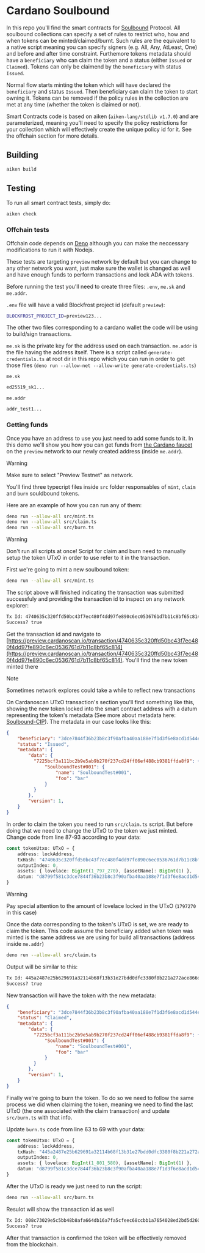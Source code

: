 # Cardano Soulbound

In this repo you'll find the smart contracts for [Soulbound]() Protocol. All soulbound collections can specify a set of rules to restrict who, how and when tokens can be minted/claimed/burnt. Such rules are the equivalent to a native script meaning you can specify signers (e.g. All, Any, AtLeast, One) and before and after time constraint. Furthemore tokens metadata should have a `beneficiary` who can claim the token and a status (either `Issued` or `Claimed`). Tokens can only be claimend by the `beneficiary` with status `Issued`.

Normal flow starts minting the token which will have declared the `beneficiary` and status `Issued`. Then beneficiary can claim the token to start owning it. Tokens can be removed if the policy rules in the collection are met at any time (whether the token is claimed or not).


Smart Contracts code is based on aiken (`aiken-lang/stdlib v1.7.0`) and are parameterized, meaning you'll need to specify the policy restrictions for your collection which will effectively create the unique policy id for it. See the offchain section for more details.

## Building

```sh
aiken build
```

## Testing

To run all smart contract tests, simply do:

```sh
aiken check
```
### Offchain tests

Offchain code depends on [Deno](https://deno.com/) although you can make the neccessary modifications to run it with Nodejs.

These tests are targeting `preview` network by default but you can change to any other network you want, just make sure the wallet is changed as well and have enough funds to perform transactions and lock ADA with tokens.

Before running the test you'll need to create three files: `.env`, `me.sk` and `me.addr`.

`.env` file will have a valid Blockfrost project id (default `preview`):

```sh
BLOCKFROST_PROJECT_ID=preview123...
```
The other two files corresponding to a cardano wallet the code will be using to build/sign transactions.

`me.sk` is the private key for the address used on each transaction. `me.addr` is the file having the address itself. There is a script called `generate-credentials.ts` at root dir in this repo which you can run in order to get those files (`deno run --allow-net --allow-write generate-credentials.ts`)

`me.sk`
```sh
ed25519_sk1...
```

`me.addr`
```sh
addr_test1...
```
### Getting funds

Once you have an address to use you just need to add some funds to it. In this demo we'll show you how you can get funds from  [the Cardano faucet](https://docs.cardano.org/cardano-testnet/tools/faucet) on the `preview` network to our newly created address (inside `me.addr`).

> [!WARNING]
> Make sure to select "Preview Testnet" as network.

You'll find three typecript files inside `src` folder responsables of `mint`, `claim` and `burn` souldbound tokens.

Here are an example of how you can run any of them:
```sh
deno run --allow-all src/mint.ts 
deno run --allow-all src/claim.ts 
deno run --allow-all src/burn.ts 
```
> [!WARNING]
> Don't run all scripts at once! Script for claim and burn need to manually setup the token UTxO in order to use refer to it in the transaction.

First we're going to mint a new soulbound token:
```sh
deno run --allow-all src/mint.ts 
```
The script above will finished indicating the transaction was submitted successfuly and providing the transaction id to inspect on any network explorer:
```sh
Tx Id: 4740635c320ffd50bc43f7ec480f4dd97fe890c6ec0536761d7b11c8bf65c814
Success? true
```

Get the transaction id and navigate to [https://preview.cardanoscan.io/transaction/4740635c320ffd50bc43f7ec480f4dd97fe890c6ec0536761d7b11c8bf65c814](https://preview.cardanoscan.io/transaction/4740635c320ffd50bc43f7ec480f4dd97fe890c6ec0536761d7b11c8bf65c814). You'll find the new token minted there

> [!NOTE]
> Sometimes network explores could take a while to reflect new transactions

On Cardanoscan UTxO transaction's section you'll find something like this, showing the new token locked into the smart contract address with a datum representing the token's metadata (See more about metadata here: [Soulbound-CIP]()). The metadata in our case looks like this:

```json
{
    "beneficiary": "3dce7844f36b23b8c3f90afba40aa188e7f1d3f6e8acd1d544ed1da9", // this is the address payment credential hash
    "status": "Issued",
    "metadata": {
        "data": {
          "7225bcf3a111bc2b9e5ab9b270f237cd24ff06ef488cb9381ffda8f9": {
              "SoulboundTest#001": {
                  "name": "SoulboundTest#001",
                  "foo": "bar"
              }
          }
        },
        "version": 1,
    }
}
```

In order to claim the token you need to run `src/claim.ts` script. But before doing that we need to change the UTxO to the token we just minted. Change code from line 87-93 according to your data:
```ts
const tokenUtxo: UTxO = {
    address: lockAddress,
    txHash: "4740635c320ffd50bc43f7ec480f4dd97fe890c6ec0536761d7b11c8bf65c814",
    outputIndex: 0,
    assets: { lovelace: BigInt(1_797_270), [assetName]: BigInt(1) },
    datum: "d8799f581c3dce7844f36b23b8c3f90afba40aa188e7f1d3f6e8acd1d544ed1da946497373756564d8799fa158383732323562636633613131316263326239653561623962323730663233376364323466663036656634383863623933383166666461386639a151536f756c626f756e645465737423303031a2446e616d6551536f756c626f756e64546573742330303143666f6f4362617201d87a80ffff"
}
```

> [!WARNING]
> Pay special attention to the amount of lovelace locked in the UTxO (`1797270` in this case)

Once the data corresponding to the token's UTxO is set, we are ready to claim the token. This code assume the beneficiary added when token was minted is the same address we are using for build all transactions (address inside `me.addr`)
```sh
deno run --allow-all src/claim.ts 
```

Output will be similar to this:
```sh
Tx Id: 445a2487e25b629691a32114b68f13b31e27bdd0dfc3380f8b221a272ace866d
Success? true
```

New transaction will have the token with the new metadata:
```json
{
    "beneficiary": "3dce7844f36b23b8c3f90afba40aa188e7f1d3f6e8acd1d544ed1da9", // this is the address payment credential hash
    "status": "Claimed",
    "metadata": {
        "data": {
          "7225bcf3a111bc2b9e5ab9b270f237cd24ff06ef488cb9381ffda8f9": {
              "SoulboundTest#001": {
                  "name": "SoulboundTest#001",
                  "foo": "bar"
              }
          }
        },
        "version": 1,
    }
}
```

Finally we're going to burn the token. To do so we need to follow the same process we did when claiming the token, meaning we need to find the last UTxO (the one associated with the claim transaction) and update `src/burn.ts` with that info.

Update `burn.ts` code from line 63 to 69 with your data:
```ts
const tokenUtxo: UTxO = {
    address: lockAddress,
    txHash: "445a2487e25b629691a32114b68f13b31e27bdd0dfc3380f8b221a272ace866d",
    outputIndex: 0,
    assets: { lovelace: BigInt(1_801_580), [assetName]: BigInt(1) },
    datum: "d8799f581c3dce7844f36b23b8c3f90afba40aa188e7f1d3f6e8acd1d544ed1da947436c61696d6564d8799fa158383732323562636633613131316263326239653561623962323730663233376364323466663036656634383863623933383166666461386639a151536f756c626f756e645465737423303031a2446e616d6551536f756c626f756e64546573742330303143666f6f4362617201d87a80ffff"
}
```
After the UTxO is ready we just need to run the script:
```sh
deno run --allow-all src/burn.ts 
```
Resulot will show the transaction id as well
```sh
Tx Id: 008c73029e5c5bb48b8afa664db16a7fa5cfeec68ccbb1a7654028ed2bd5d260
Success? true
```

After that transaction is confirmed the token will be effectively removed from the blockchain.